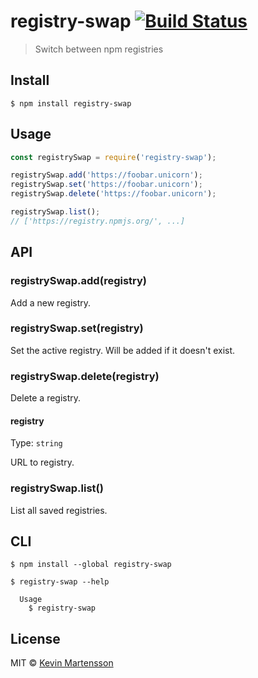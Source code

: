 # registry-swap [![Build Status](https://travis-ci.org/kevva/registry-swap.svg?branch=master)](https://travis-ci.org/kevva/registry-swap)

> Switch between npm registries


## Install

```
$ npm install registry-swap
```


## Usage

```js
const registrySwap = require('registry-swap');

registrySwap.add('https://foobar.unicorn');
registrySwap.set('https://foobar.unicorn');
registrySwap.delete('https://foobar.unicorn');

registrySwap.list();
// ['https://registry.npmjs.org/', ...]
```


## API

### registrySwap.add(registry)

Add a new registry.

### registrySwap.set(registry)

Set the active registry. Will be added if it doesn't exist.

### registrySwap.delete(registry)

Delete a registry.

#### registry

Type: `string`

URL to registry.

### registrySwap.list()

List all saved registries.


## CLI

```
$ npm install --global registry-swap
```

```
$ registry-swap --help

  Usage
    $ registry-swap
```


## License

MIT © [Kevin Martensson](https://github.com/kevva)
